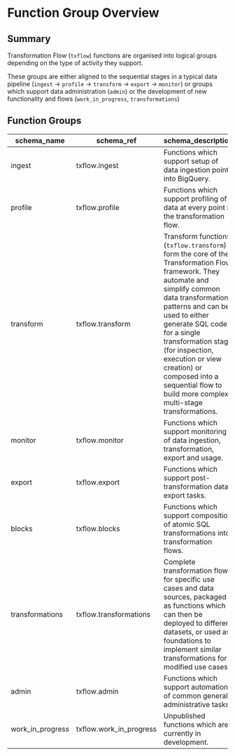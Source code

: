 # Function Group Overview

## Summary
Transformation Flow (`txflow`) functions are organised into logical groups depending on the type of activity they support.  

These groups are either aligned to the sequential stages in a typical data pipeline (`ingest` → `profile` → `transform` → `export` → `monitor`) or groups which support data administration (`admin`) or the development of new functionality and flows (`work_in_progress`, `transformations`)

## Function Groups

| schema_name | schema_ref | schema_description |
|---|---|---|
| ingest | txflow.ingest | Functions which support setup of data ingestion points into BigQuery. |
| profile | txflow.profile | Functions which support profiling of data at every point in the transformation flow. |
| transform | txflow.transform | Transform functions (`txflow.transform`) form the core of the Transformation Flow framework. They automate and simplify common data transformation patterns and can be used to either generate SQL code for a single transformation stage (for inspection, execution or view creation) or composed into a sequential flow to build more complex multi-stage transformations. |
| monitor | txflow.monitor | Functions which support monitoring of data ingestion, transformation, export and usage. |
| export | txflow.export | Functions which support post-transformation data export tasks. |
| blocks | txflow.blocks | Functions which support composition of atomic SQL transformations into transformation flows. |
| transformations | txflow.transformations | Complete transformation flows for specific use cases and data sources, packaged as functions which can then be deployed to different datasets, or used as foundations to implement similar transformations for modified use cases. |
| admin | txflow.admin | Functions which support automation of common general administrative tasks. |
| work_in_progress | txflow.work_in_progress | Unpublished functions which are currently in development. |

